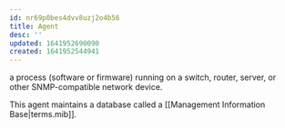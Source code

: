 ```yaml
---
id: nr69p0bes4dvv8uzj2o4b56
title: Agent
desc: ''
updated: 1641952690090
created: 1641952544941
---
```



a process (software or firmware) running on a switch, router, server, or other SNMP-compatible network device. 

This agent maintains a database called a [[Management Information Base|terms.mib]].
